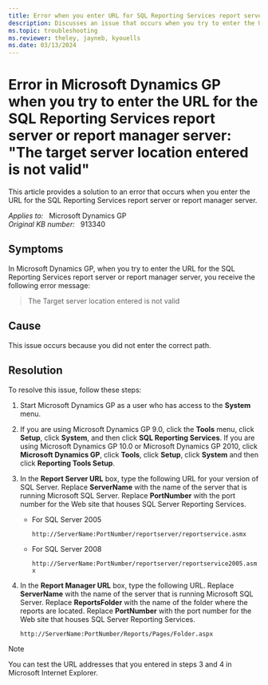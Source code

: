 ```yaml
---
title: Error when you enter URL for SQL Reporting Services report server or report manager server
description: Discusses an issue that occurs when you try to enter the URL for the report server or for the report manager server in SQL Reporting Services. You receive an error message.
ms.topic: troubleshooting
ms.reviewer: theley, jayneb, kyouells
ms.date: 03/13/2024
---
```

# Error in Microsoft Dynamics GP when you try to enter the URL for the SQL Reporting Services report server or report manager server: "The target server location entered is not valid"

This article provides a solution to an error that occurs when you enter the URL for the SQL Reporting Services report server or report manager server.

_Applies to:_ &nbsp; Microsoft Dynamics GP  
_Original KB number:_ &nbsp; 913340

## Symptoms

In Microsoft Dynamics GP, when you try to enter the URL for the SQL Reporting Services report server or report manager server, you receive the following error message:

> The Target server location entered is not valid

## Cause

This issue occurs because you did not enter the correct path.

## Resolution

To resolve this issue, follow these steps:

1. Start Microsoft Dynamics GP as a user who has access to the **System** menu.

2. If you are using Microsoft Dynamics GP 9.0, click the **Tools** menu, click **Setup**, click
 **System**, and then click **SQL Reporting Services**. If you are using Microsoft Dynamics GP 10.0 or Microsoft Dynamics GP 2010, click **Microsoft Dynamics GP**, click **Tools**, click **Setup**, click **System** and then click **Reporting Tools Setup**.

3. In the **Report Server URL** box, type the following URL for your version of SQL Server. Replace
 **ServerName** with the name of the server that is running Microsoft SQL Server. Replace **PortNumber** with the port number for the Web site that houses SQL Server Reporting Services.

    - For SQL Server 2005

        `http://ServerName:PortNumber/reportserver/reportservice.asmx`

    - For SQL Server 2008

        `http://ServerName:PortNumber/reportserver/reportservice2005.asmx`

4. In the **Report Manager URL** box, type the following URL. Replace **ServerName** with the name of the server that is running Microsoft SQL Server. Replace **ReportsFolder** with the name of the folder where the reports are located. Replace **PortNumber** with the port number for the Web site that houses SQL Server Reporting Services.

    `http://ServerName:PortNumber/Reports/Pages/Folder.aspx`

> [!NOTE]
> You can test the URL addresses that you entered in steps 3 and 4 in Microsoft Internet Explorer.
